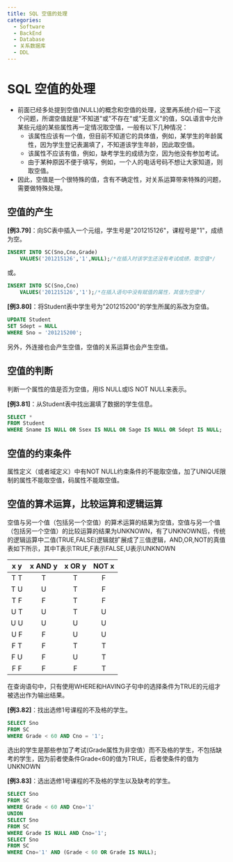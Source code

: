 ```yaml
---
title: SQL 空值的处理
categories:
  - Software
  - BackEnd
  - Database
  - 关系数据库
  - DDL
---
```

# SQL 空值的处理

- 前面已经多处提到空值(NULL)的概念和空值的处理，这里再系统介绍一下这个问题，所谓空值就是"不知道"或"不存在"或"无意义"的值，SQL语言中允许某些元组的某些属性再一定情况取空值，一般有以下几种情况：
    - 该属性应该有一个值，但目前不知道它的具体值，例如，某学生的年龄属性，因为学生登记表漏填了，不知道该学生年龄，因此取空值。
    - 该属性不应该有值，例如，缺考学生的成绩为空，因为他没有参加考试。
    - 由于某种原因不便于填写，例如，一个人的电话号码不想让大家知道，则取空值。
- 因此，空值是一个很特殊的值，含有不确定性，对关系运算带来特殊的问题，需要做特殊处理。

## 空值的产生

**[例3.79]**：向SC表中插入一个元组，学生号是"201215126"，课程号是"1"，成绩为空。

```sql
INSERT INTO SC(Sno,Cno,Grade)
	VALUES('201215126','1',NULL);/*在插入时该学生还没有考试成绩，取空值*/
```

或。

```sql
INSERT INTO SC(Sno,Cno)
	VALUES('201215126','1');/*在插入语句中没有赋值的属性，其值为空值*/
```

**[例3.80]**：将Student表中学生号为"201215200"的学生所属的系改为空值。

```sql
UPDATE Student
SET Sdept = NULL
WHERE Sno = '201215200';
```

另外，外连接也会产生空值，空值的关系运算也会产生空值。

## 空值的判断

判断一个属性的值是否为空值，用IS NULL或IS NOT NULL来表示。

**[例3.81]**：从Student表中找出漏填了数据的学生信息。

```sql
SELECT *
FROM Student
WHERE Sname IS NULL OR Ssex IS NULL OR Sage IS NULL OR Sdept IS NULL;
```

## 空值的约束条件

属性定义（或者域定义）中有NOT NULL约束条件的不能取空值，加了UNIQUE限制的属性不能取空值，码属性不能取空值。

## 空值的算术运算，比较运算和逻辑运算

空值与另一个值（包括另一个空值）的算术运算的结果为空值，空值与另一个值（包括另一个空值）的比较运算的结果为UNKNOWN，有了UNKNOWN后，传统的逻辑运算中二值(TRUE,FALSE)逻辑就扩展成了三值逻辑，AND,OR,NOT的真值表如下所示，其中T表示TRUE,F表示FALSE,U表示UNKNOWN

| x        y  | x AND y | x OR y | NOT x |
| :---------: | :-----: | :----: | :---: |
| T        T | T       | T      | F     |
| T        U | U | T | F     |
| T        F | F | T | F |
| U        T | U | T | U |
| U        U | U | U | U |
| U        F | F | U | U |
| F        T | F | T | T |
| F        U | F | U | T |
| F        F | F | F | T |

在查询语句中，只有使用WHERE和HAVING子句中的选择条件为TRUE的元组才被选出作为输出结果。

**[例3.82]**：找出选修1号课程的不及格的学生。

```sql
SELECT Sno
FROM SC
WHERE Grade < 60 AND Cno = '1';
```

选出的学生是那些参加了考试(Grade属性为非空值）而不及格的学生，不包括缺考的学生，因为前者使条件Grade<60的值为TRUE，后者使条件的值为UNKNOWN

**[例3.83]**：选出选修1号课程的不及格的学生以及缺考的学生。

```sql
SELECT Sno
FROM SC
WHERE Grade < 60 AND Cno='1'
UNION
SELECT Sno
FROM SC
WHERE Grade IS NULL AND Cno='1';
SELECT Sno
FROM SC
WHERE Cno='1' AND (Grade < 60 OR Grade IS NULL);
```
